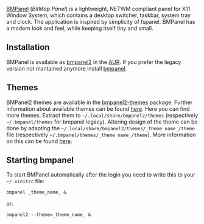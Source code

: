 [BMPanel](https://code.google.com/p/bmpanel2/) (_BitMap Panel_) is a lightweight, NETWM compliant panel for X11 Window System, which contains a desktop switcher, taskbar, system tray and clock. The application is inspired by simplicity of fspanel. BMPanel has a modern look and feel, while keeping itself tiny and small.

## Installation

BMPanel is available as [bmpanel2](https://aur.archlinux.org/packages/bmpanel2/) in the [AUR](/index.php/AUR "AUR"). If you prefer the legacy version not mantained anymore install [bmpanel](https://aur.archlinux.org/packages/bmpanel/).

## Themes

BMPanel2 themes are available in the [bmpanel2-themes](https://aur.archlinux.org/packages/bmpanel2-themes/) package. Further information about available themes can be found [here](http://code.google.com/p/bmpanel2/wiki/ThemeGallery). Here you can find more themes. Extract them to `~/.local/share/bmpanel2/themes` (respectively `~/.bmpanel/themes` for bmpanel legacy). Altering design of the theme can be done by adapting the `~/.local/share/bmpanel2/themes/_theme name_/theme` file (respectively `~/.bmpanel/themes/_theme name_/theme`). More information on this can be found [here](https://code.google.com/p/bmpanel2/).

## Starting bmpanel

To start BMPanel automatically after the login you need to write this to your `~/.xinitrc` file:

```
bmpanel _theme_name_ &

```

or:

```
bmpanel2 --theme=_theme_name_ &

```